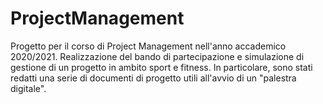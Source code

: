 # ProjectManagement
Progetto per il corso di Project Management nell'anno accademico 2020/2021. Realizzazione del bando di partecipazione e simulazione di gestione di un progetto in ambito sport e fitness. In particolare, sono stati redatti una serie di documenti di progetto utili all'avvio di un "palestra digitale".

